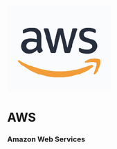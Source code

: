 ![](https://github.com/abhinavkorpal/AWS/blob/master/images/aws.png)

# AWS 
### Amazon Web Services
